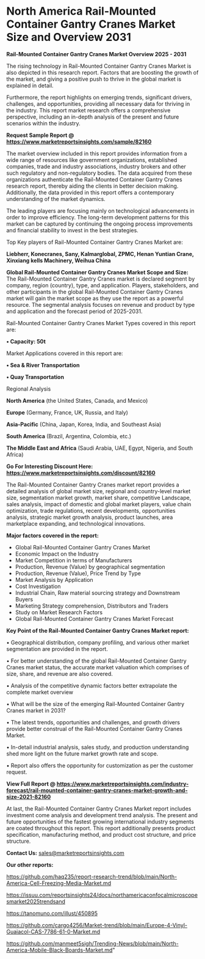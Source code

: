 # North America Rail-Mounted Container Gantry Cranes Market Size and Overview 2031

<Strong> Rail-Mounted Container Gantry Cranes Market Overview 2025 - 2031</strong>

The rising technology in Rail-Mounted Container Gantry Cranes Market is also depicted in this research report. Factors that are boosting the growth of the market, and giving a positive push to thrive in the global market is explained in detail.

Furthermore, the report highlights on emerging trends, significant drivers, challenges, and opportunities, providing all necessary data for thriving in the industry. This report market research offers a comprehensive perspective, including an in-depth analysis of the present and future scenarios within the industry.

<strong>Request Sample Report @ <a href=https://www.marketreportsinsights.com/sample/82160>https://www.marketreportsinsights.com/sample/82160</a></strong>

The market overview included in this report provides information from a wide range of resources like government organizations, established companies, trade and industry associations, industry brokers and other such regulatory and non-regulatory bodies. The data acquired from these organizations authenticate the Rail-Mounted Container Gantry Cranes research report, thereby aiding the clients in better decision making. Additionally, the data provided in this report offers a contemporary understanding of the market dynamics.

The leading players are focusing mainly on technological advancements in order to improve efficiency. The long-term development patterns for this market can be captured by continuing the ongoing process improvements and financial stability to invest in the best strategies.

Top Key players of Rail-Mounted Container Gantry Cranes Market are:

<strong>Liebherr, Konecranes, Sany, Kalmarglobal, ZPMC, Henan Yuntian Crane, Xinxiang kells Machinery, Weihua China</strong>

<strong><b>Global Rail-Mounted Container Gantry Cranes Market Scope and Size:</b></strong>
The Rail-Mounted Container Gantry Cranes market is declared segment by company, region (country), type, and application. Players, stakeholders, and other participants in the global Rail-Mounted Container Gantry Cranes market will gain the market scope as they use the report as a powerful resource. The segmental analysis focuses on revenue and product by type and application and the forecast period of 2025-2031.

Rail-Mounted Container Gantry Cranes Market Types covered in this report are:

<strong>• Capacity: 50t</strong>

Market Applications covered in this report are:

<strong>• Sea & River Transportation

• Quay Transportation</strong> 

Regional Analysis

<strong>North America</strong> (the United States, Canada, and Mexico)

<strong>Europe</strong> (Germany, France, UK, Russia, and Italy)

<strong>Asia-Pacific</strong> (China, Japan, Korea, India, and Southeast Asia)

<strong>South America</strong> (Brazil, Argentina, Colombia, etc.)

<strong>The Middle East and Africa</strong> (Saudi Arabia, UAE, Egypt, Nigeria, and South Africa)

<strong>Go For Interesting Discount Here: <a href=https://www.marketreportsinsights.com/discount/82160>https://www.marketreportsinsights.com/discount/82160</a></strong>

The Rail-Mounted Container Gantry Cranes market report provides a detailed analysis of global market size, regional and country-level market size, segmentation market growth, market share, competitive Landscape, sales analysis, impact of domestic and global market players, value chain optimization, trade regulations, recent developments, opportunities analysis, strategic market growth analysis, product launches, area marketplace expanding, and technological innovations.

<strong><b>Major factors covered in the report:</b></strong>
<ul>
  <li>Global Rail-Mounted Container Gantry Cranes Market </li>
  <li>Economic Impact on the Industry</li>
  <li>Market Competition in terms of Manufacturers</li>
  <li>Production, Revenue (Value) by geographical segmentation</li>
  <li>Production, Revenue (Value), Price Trend by Type</li>
  <li>Market Analysis by Application</li>
  <li>Cost Investigation</li>
  <li>Industrial Chain, Raw material sourcing strategy and Downstream Buyers</li>
  <li>Marketing Strategy comprehension, Distributors and Traders</li>
  <li>Study on Market Research Factors</li>
  <li>Global Rail-Mounted Container Gantry Cranes Market Forecast</li>
</ul>

<strong><b>Key Point of the Rail-Mounted Container Gantry Cranes Market report:</b></strong>

• Geographical distribution, company profiling, and various other market segmentation are provided in the report.

• For better understanding of the global Rail-Mounted Container Gantry Cranes market status, the accurate market valuation which comprises of size, share, and revenue are also covered.

• Analysis of the competitive dynamic factors better extrapolate the complete market overview

• What will be the size of the emerging Rail-Mounted Container Gantry Cranes market in 2031?

• The latest trends, opportunities and challenges, and growth drivers provide better construal of the Rail-Mounted Container Gantry Cranes Market.

• In-detail industrial analysis, sales study, and production understanding shed more light on the future market growth rate and scope.

• Report also offers the opportunity for customization as per the customer request.

<strong><b>View Full Report @ <a href=https://www.marketreportsinsights.com/industry-forecast/rail-mounted-container-gantry-cranes-market-growth-and-size-2021-82160>https://www.marketreportsinsights.com/industry-forecast/rail-mounted-container-gantry-cranes-market-growth-and-size-2021-82160</a></b></strong>


At last, the Rail-Mounted Container Gantry Cranes Market report includes investment come analysis and development trend analysis. The present and future opportunities of the fastest growing international industry segments are coated throughout this report. This report additionally presents product specification, manufacturing method, and product cost structure, and price structure.

<strong>Contact Us:</strong>
sales@marketreportsinsights.com

<strong>Our other reports:</strong>

<a href=https://github.com/haq235/report-research-trend/blob/main/North-America-Cell-Freezing-Media-Market.md>https://github.com/haq235/report-research-trend/blob/main/North-America-Cell-Freezing-Media-Market.md</a>

<a href=https://issuu.com/reportsinsights24/docs/northamericaconfocalmicroscopesmarket2025trendsand>https://issuu.com/reportsinsights24/docs/northamericaconfocalmicroscopesmarket2025trendsand</a>

<a href=https://tanomuno.com/illust/450895>https://tanomuno.com/illust/450895</a>

<a href=https://github.com/cargo4256/Market-trend/blob/main/Europe-4-Vinyl-Guaiacol-CAS-7786-61-0-Market.md>https://github.com/cargo4256/Market-trend/blob/main/Europe-4-Vinyl-Guaiacol-CAS-7786-61-0-Market.md</a>

<a href=https://github.com/manmeet5sigh/Trending-News/blob/main/North-America-Mobile-Black-Boards-Market.md>https://github.com/manmeet5sigh/Trending-News/blob/main/North-America-Mobile-Black-Boards-Market.md</a>"
